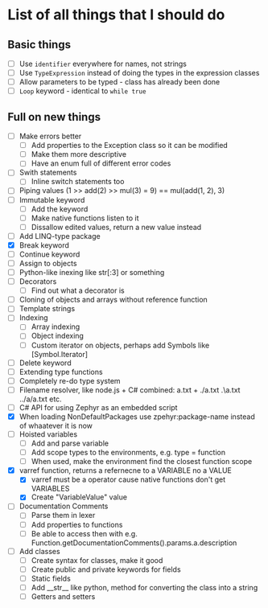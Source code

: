 # List of all things that I should do  

## Basic things
- [ ] Use `identifier` everywhere for names, not strings
- [ ] Use `TypeExpression` instead of doing the types in the expression classes
- [ ] Allow parameters to be typed - class has already been done
- [ ] `Loop` keyword - identical to `while true`

## Full on new things
- [ ] Make errors better
	- [ ] Add properties to the Exception class so it can be modified
	- [ ] Make them more descriptive
	- [ ] Have an enum full of different error codes
- [ ] Swith statements
	- [ ] Inline switch statements too
- [ ] Piping values (1 >> add(2) >> mul(3) = 9) == mul(add(1, 2), 3)
- [ ] Immutable keyword
	- [ ] Add the keyword
	- [ ] Make native functions listen to it
	- [ ] Dissallow edited values, return a new value instead
- [ ] Add LINQ-type package
- [x] Break keyword
- [ ] Continue keyword
- [ ] Assign to objects
- [ ] Python-like inexing like str[:3] or something
- [ ] Decorators
	- [ ] Find out what a decorator is
- [ ] Cloning of objects and arrays without reference function
- [ ] Template strings
- [ ] Indexing
	- [ ] Array indexing
	- [ ] Object indexing
	- [ ] Custom iterator on objects, perhaps add Symbols like [Symbol.Iterator]
- [ ] Delete keyword
- [ ] Extending type functions
- [ ] Completely re-do type system
- [ ] Filename resolver, like node.js + C# combined: a.txt + ./a.txt .\a.txt ../a/a.txt etc.
- [ ] C# API for using Zephyr as an embedded script
- [x] When loading NonDefaultPackages use zpehyr:package-name instead of whaatever it is now
- [ ] Hoisted variables
	- [ ] Add and parse variable
	- [ ] Add scope types to the environments, e.g. type = function
	- [ ] When used, make the environment find the closest function scope
- [x] varref function, returns a refernecne to a VARIABLE no a VALUE
	- [x] varref must be a operator cause native functions don't get VARIABLES
	- [x] Create "VariableValue" value
- [ ] Documentation Comments
	- [ ] Parse them in lexer
	- [ ] Add properties to functions
	- [ ] Be able to access then with e.g. Function.getDocumentationComments().params.a.description
- [ ] Add classes
	- [ ] Create syntax for classes, make it good
	- [ ] Create public and private keywords for fields
	- [ ] Static fields
	- [ ] Add \_\_str\_\_ like python, method for converting the class into a string
	- [ ] Getters and setters